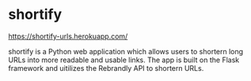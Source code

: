 # shortify

https://shortify-urls.herokuapp.com/

shortify is a Python web application which allows users to shortern long URLs into more readable and usable links. The app is built on the Flask framework and uitilizes the Rebrandly API to shortern URLs.
